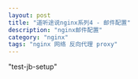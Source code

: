 ```yaml
---
layout: post
title: "道听途说nginx系列4 - 邮件配置"
description: "nginx邮件配置"
category: "nginx"
tags: "nginx 网络 反向代理 proxy"
---
```

"test-jb-setup"
